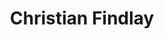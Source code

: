 ---
layout: author_page
title: "Christian Findlay"
sub_title: "About the Author"
image: "/assets/images/art/ChristianFindlay.jpg"
primary_author: true
bio: |
  Based in Melbourne, I'm a skilled Flutter and .NET developer, well-versed in Google Cloud Platform, Azure, and Firebase. Crafting user-centric apps with a unified codebase, I'm eager to collaborate on your Flutter project. Reach out via the contact link or social icons to connect!

social_accounts:
  - icon: "jam jam-linkedin"
    url: "https://www.linkedin.com/in/christian-findlay/"
  - icon: "jam jam-twitter"
    url: "https://twitter.com/CFDevelop"
  - icon: "jam jam-youtube"
    url: "https://www.youtube.com/@christianfindlay"
  - icon: "jam jam-facebook"
    url: "https://www.facebook.com/cfdevelop/"
  - icon: "jam jam-mastodon"
    url: "https://fluttercommunity.social/@cfdevelop"
---
